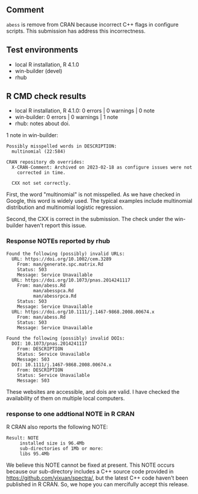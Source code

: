 ## Comment

`abess` is remove from CRAN because incorrect C++ flags in configure scripts. This submission has address this incorrectness.

## Test environments
* local R installation, R 4.1.0
* win-builder (devel)
* rhub

## R CMD check results

* local R installation, R 4.1.0: 0 errors | 0 warnings | 0 note
* win-builder: 0 errors | 0 warnings | 1 note
* rhub: notes about doi.

1 note in win-builder:

```
Possibly misspelled words in DESCRIPTION:
  multinomial (22:584)
  
CRAN repository db overrides:
  X-CRAN-Comment: Archived on 2023-02-18 as configure issues were not
    corrected in time.

  CXX not set correctly.
```

First, the word "multinomial" is not misspelled. As we have checked in Google, this word is widely used. The typical examples include multinomial distribution and multinomial logistic regression.

Second, the CXX is correct in the submission. The check under the win-builder haven't report this issue.  

### Response NOTEs reported by rhub

```
Found the following (possibly) invalid URLs:
  URL: https://doi.org/10.1002/cem.3289
    From: man/generate.spc.matrix.Rd
    Status: 503
    Message: Service Unavailable
  URL: https://doi.org/10.1073/pnas.2014241117
    From: man/abess.Rd
          man/abesspca.Rd
          man/abessrpca.Rd
    Status: 503
    Message: Service Unavailable
  URL: https://doi.org/10.1111/j.1467-9868.2008.00674.x
    From: man/abess.Rd
    Status: 503
    Message: Service Unavailable

Found the following (possibly) invalid DOIs:
  DOI: 10.1073/pnas.2014241117
    From: DESCRIPTION
    Status: Service Unavailable
    Message: 503
  DOI: 10.1111/j.1467-9868.2008.00674.x
    From: DESCRIPTION
    Status: Service Unavailable
    Message: 503
```

These websites are accessible, and dois are valid. I have checked the availability of them on multiple local computers.

### response to one addtional NOTE in R CRAN

R CRAN also reports the following NOTE:

```
Result: NOTE
     installed size is 96.4Mb
     sub-directories of 1Mb or more:
     libs 95.4Mb
```

We believe this NOTE cannot be fixed at present. 
This NOTE occurs because our sub-directory includes a C++ source code 
provided in https://github.com/yixuan/spectra/, 
but the latest C++ code haven't been published in R CRAN. 
So, we hope you can mercifully accept this release.
